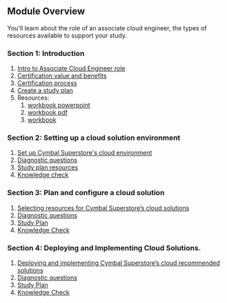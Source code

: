 ## Module Overview

You'll learn about the role of an associate cloud engineer, the types of resources available to support your study. 

### Section 1: Introduction

1. [Intro to Associate Cloud Engineer role](./1.%20Introduction/1.%20Intro%20to%20Associate%20Cloud%20Engineer%20role.md)
2. [Certification value and benefits](./1.%20Introduction/2.%20Cerification%20value%20and%20benefit.md)
3. [Certification process](./1.%20Introduction/3.%20Certification%20process.md)
4. [Create a study plan](./1.%20Introduction/4.%20Create%20a%20study%20plan.md)
5. Resources:
   1. [workbook powerpoint](../Assets/Module-2/workbook/ACE_Workbook_v2.0.pptx)
   2. [workbook pdf](../Assets/Module-2/workbook/ACE_Workbook_v2.0.pdf)
   3. [workbook](../Assets/Module-2/workbook/T-GCPACE-m0-l6-en-file-6.en.pdf)

### Section 2: Setting up a cloud solution environment

1. [Set up Cymbal Superstore's cloud environment](./2.%20Setting%20up%20a%20cloud%20solution%20environment/set%20up%20Cymbal%20Superstore%27s%20cloud%20environment.md)
2. [Diagnostic questions](../Assets/Module-2/2.%20Setting%20up%20a%20cloud%20solution%20environment/Diagnostic%20questions.png)
3. [Study plan resources](../Assets/Module-2/2.%20Setting%20up%20a%20cloud%20solution%20environment/Study%20plan%20resources.en.pdf)
4. [Knowledge check](../Assets/Module-2/2.%20Setting%20up%20a%20cloud%20solution%20environment/Knowledge%20Check%20.png)

### Section 3: Plan and configure a cloud solution

1. [Selecting resources for Cymbal Superstore’s cloud solutions](3.%20Plan%20and%20configure%20a%20cloud%20solution/Selecting%20resources%20for%20Cymbal%20Superstore’s%20cloud%20solutions.md)
2. [Diagnostic questions](../Assets/Module-2/3.%20Plan%20and%20configure%20a%20cloud%20solution/Diagnostics%20Questions.png)
3. [Study Plan](../Assets/Module-2/3.%20Plan%20and%20configure%20a%20cloud%20solution/Study%20plan.en.pdf)
4. [Knowledge Check](../Assets/Module-2/3.%20Plan%20and%20configure%20a%20cloud%20solution/%20Knowledge%20Check.png)

### Section 4: Deploying and Implementing Cloud Solutions.

1. [Deploying and implementing Cymbal Superstore’s cloud recommended solutions](4.%20Deploying%20and%20Implementing%20Cloud%20Solutions./Deploying%20and%20implementing%20Cymbal%20Superstore’s%20cloud%20recommended%20solutions.md)
2. [Diagnostic questions](../Assets/Module-2/4.%20Deploying%20and%20Implementing%20Cloud%20Solutions./Diagonostic%20ques.png)
3. [Study Plan](../Assets/Module-2/4.%20Deploying%20and%20Implementing%20Cloud%20Solutions./Study%20Plan.en.pdf)
4. [Knowledge Check](../Assets/Module-2/4.%20Deploying%20and%20Implementing%20Cloud%20Solutions./%20Knowledge%20Check%20.png)